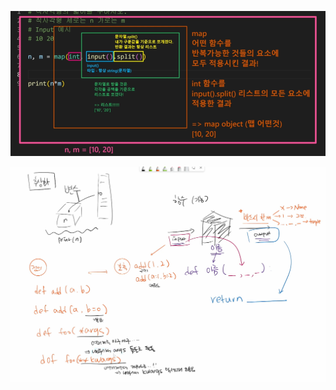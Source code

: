 ![image-20220713114717029](Python_함수.assets/image-20220713114717029.png)

![image-20220713120023498](Python_함수.assets/image-20220713120023498.png)